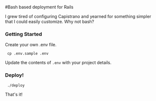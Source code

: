 #Bash based deployment for Rails

I grew tired of configuring Capistrano and yearned for something simpler that I could easily customize. Why not bash?

### Getting Started

Create your own .env file.

     cp .env.sample .env

Update the contents of `.env` with your project details.

### Deploy!

     ./deploy

That's it!

